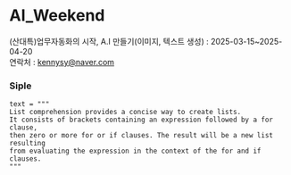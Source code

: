 # AI_Weekend
(산대특)업무자동화의 시작, A.I 만들기(이미지, 텍스트 생성) : 2025-03-15~2025-04-20    
연락처 : kennysy@naver.com

### Siple
    text = """
    List comprehension provides a concise way to create lists.
    It consists of brackets containing an expression followed by a for clause,
    then zero or more for or if clauses. The result will be a new list resulting
    from evaluating the expression in the context of the for and if clauses.
    """
